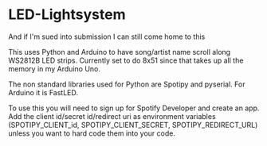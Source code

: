 # LED-Lightsystem
And if I'm sued into submission I can still come home to this


This uses Python and Arduino to have song/artist name scroll along WS2812B LED strips. Currently set to do 8x51 since that takes up all the memory in my Arduino Uno.

The non standard libraries used for Python are Spotipy and pyserial. For Arduino it is FastLED.

To use this you will need to sign up for Spotify Developer and create an app. Add the client id/secret id/redirect uri as environment variables (SPOTIPY_CLIENT_id, SPOTIPY_CLIENT_SECRET, SPOTIPY_REDIRECT_URL) unless you want to hard code them into your code.
